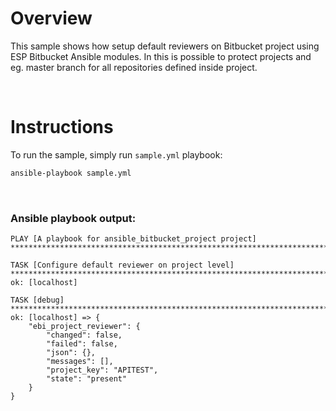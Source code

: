 # Overview

This sample shows how setup default reviewers on Bitbucket project using ESP Bitbucket Ansible modules.
In this is possible to protect projects and eg. master branch for all repositories defined inside project.

<br>

# Instructions

To run the sample, simply run `sample.yml` playbook:

```bash
ansible-playbook sample.yml
```

<br>

### Ansible playbook output:

```
PLAY [A playbook for ansible_bitbucket_project project] **********************************************************************************************************************************************************

TASK [Configure default reviewer on project level] ***************************************************************************************************************************************************************
ok: [localhost]

TASK [debug] *****************************************************************************************************************************************************************************************************
ok: [localhost] => {
    "ebi_project_reviewer": {
        "changed": false,
        "failed": false,
        "json": {},
        "messages": [],
        "project_key": "APITEST",
        "state": "present"
    }
}

```